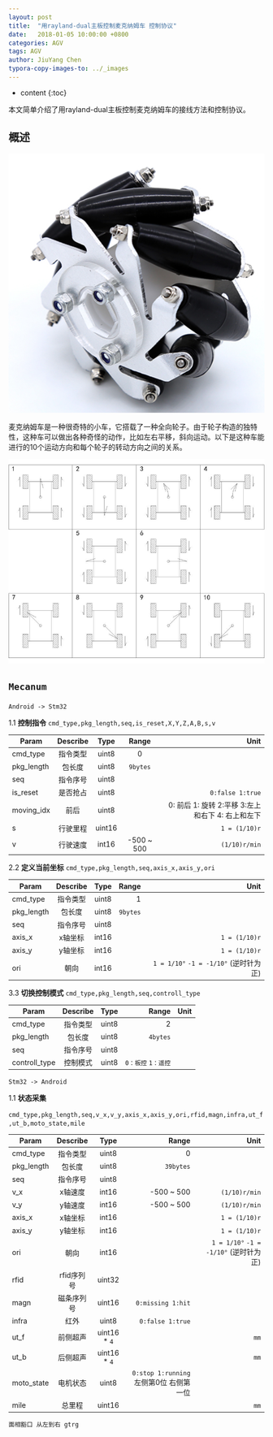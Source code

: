 ```yaml
---
layout: post
title:  "用rayland-dual主板控制麦克纳姆车 控制协议"
date:   2018-01-05 10:00:00 +0800
categories: AGV 
tags: AGV 
author: JiuYang Chen
typora-copy-images-to: ../_images
---
```




* content
{:toc}


本文简单介绍了用rayland-dual主板控制麦克纳姆车的接线方法和控制协议。





## 概述

![CBF15C15-F3E4-407B-939B-F6D3D3DA6776](../_images/CBF15C15-F3E4-407B-939B-F6D3D3DA6776.png)

麦克纳姆车是一种很奇特的小车，它搭载了一种全向轮子。由于轮子构造的独特性，这种车可以做出各种奇怪的动作，比如左右平移，斜向运动。以下是这种车能进行的10个运动方向和每个轮子的转动方向之间的关系。

![26E7BB2E-C07D-4573-BEEB-0EB3515363C1](../_images/26E7BB2E-C07D-4573-BEEB-0EB3515363C1.png)

## `Mecanum`

`Android -> Stm32`

1.1 **控制指令** `cmd_type,pkg_length,seq,is_reset,X,Y,Z,A,B,s,v`


| Param      | Describe |  Type  |   Range    |                                Unit |
| ---------- | :------: | :----: | :--------: | ----------------------------------: |
| cmd_type   |   指令类型   | uint8  |     0      |                                     |
| pkg_length |   包长度    | uint8  |  `9bytes`  |                                     |
| seq        |   指令序号   | uint8  |            |                                     |
| is_reset   |   是否抢占   | uint8  |            |                    `0:false 1:true` |
| moving_idx |    前后    | uint8  |            | 0: 前后   1: 旋转 2:平移 3:左上和右下 4: 右上和左下 |
| s          |   行驶里程   | uint16 |            |                       `1 = (1/10)r` |
| v          |   行驶速度   | int16  | -500 ~ 500 |                       `(1/10)r/min` |



2.2 **定义当前坐标** `cmd_type,pkg_length,seq,axis_x,axis_y,ori`

| Param      | Describe | Type  |    Range |                              Unit |
| ---------- | :------: | :---: | -------: | --------------------------------: |
| cmd_type   |   指令类型   | uint8 |        1 |                                   |
| pkg_length |   包长度    | uint8 | `9bytes` |                                   |
| seq        |   指令序号   | uint8 |          |                                   |
| axis_x     |   x轴坐标   | int16 |          |                     `1 = (1/10)r` |
| axis_y     |   y轴坐标   | int16 |          |                     `1 = (1/10)r` |
| ori        |    朝向    | int16 |          | `1 = 1/10°` `-1 = -1/10°` (逆时针为正) |

3.3 **切换控制模式** `cmd_type,pkg_length,seq,controll_type`

| Param         | Describe | Type  |         Range | Unit |
| ------------- | :------: | :---: | ------------: | ---: |
| cmd_type      |   指令类型   | uint8 |             2 |      |
| pkg_length    |   包长度    | uint8 |      `4bytes` |      |
| seq           |   指令序号   | uint8 |               |      |
| controll_type |   控制模式   | uint8 | `0：板控` `1：遥控` |      |

`Stm32 -> Android`

1.1 **状态采集** 

`cmd_type,pkg_length,seq,v_x,v_y,axis_x,axis_y,ori,rfid,magn,infra,ut_f,ut_b,moto_state,mile`

| Param      | Describe |     Type     |                          Range |                              Unit |
| ---------- | :------: | :----------: | -----------------------------: | --------------------------------: |
| cmd_type   |   指令类型   |    uint8     |                              0 |                                   |
| pkg_length |   包长度    |    uint8     |                      `39bytes` |                                   |
| seq        |   指令序号   |    uint8     |                                |                                   |
| v_x        |   x轴速度   |    int16     |                     -500 ~ 500 |                     `(1/10)r/min` |
| v_y        |   y轴速度   |    int16     |                     -500 ~ 500 |                     `(1/10)r/min` |
| axis_x     |   x轴坐标   |    int16     |                                |                     `1 = (1/10)r` |
| axis_y     |   y轴坐标   |    int16     |                                |                     `1 = (1/10)r` |
| ori        |    朝向    |    int16     |                                | `1 = 1/10°` `-1 = -1/10°` (逆时针为正) |
| rfid       | rfid序列号  |    uint32    |                                |                                   |
| magn       |  磁条序列号   |    uint16    |              `0:missing 1:hit` |                                   |
| infra      |    红外    |    uint8     |               `0:false 1:true` |                                   |
| ut_f       |   前侧超声   | uint16 * `4` |                                |                              `mm` |
| ut_b       |   后侧超声   | uint16 * `4` |                                |                              `mm` |
| moto_state |   电机状态   |    uint8     | `0:stop 1:running` 左侧第0位 右侧第一位 |                                   |
| mile       |   总里程    |    uint16    |                                |                              `mm` |



`面相豁口 从左到右 gtrg`





























